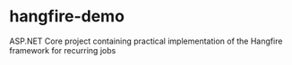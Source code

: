 # hangfire-demo
ASP.NET Core project containing practical implementation of the Hangfire framework for recurring jobs
